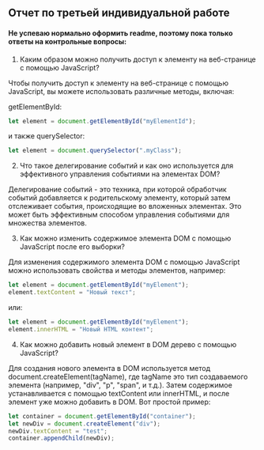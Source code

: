 ## Отчет по третьей индивидуальной работе

#### Не успеваю нормально оформить readme, поэтому пока только ответы на контрольные вопросы:

1. Каким образом можно получить доступ к элементу на веб-странице с помощью JavaScript?

Чтобы получить доступ к элементу на веб-странице с помощью JavaScript, вы можете использовать различные методы, включая:

getElementById:
```js
let element = document.getElementById("myElementId");
```
и также querySelector:
```js
let element = document.querySelector(".myClass");
```
2. Что такое делегирование событий и как оно используется для эффективного управления событиями на элементах DOM?

Делегирование событий - это техника, при которой обработчик событий добавляется к родительскому элементу, который затем отслеживает события, происходящие во вложенных элементах. Это может быть эффективным способом управления событиями для множества элементов.

3. Как можно изменить содержимое элемента DOM с помощью JavaScript после его выборки?

Для изменения содержимого элемента DOM с помощью JavaScript можно использовать свойства и методы элементов, например:
```js
let element = document.getElementById("myElement");
element.textContent = "Новый текст";

``` 
или:
```js
let element = document.getElementById("myElement");
element.innerHTML = "Новый HTML контент";
```

4. Как можно добавить новый элемент в DOM дерево с помощью JavaScript?

Для создания нового элемента в DOM используется метод document.createElement(tagName), где tagName это тип создаваемого элемента (например, "div", "p", "span", и т.д.). Затем содержимое устанавливается с помощью textContent или innerHTML, и после элемент уже можно добавить в DOM.
Вот простой пример:
```js
let container = document.getElementById("container");
let newDiv = document.createElement("div");
newDiv.textContent = "test";
container.appendChild(newDiv);
```
